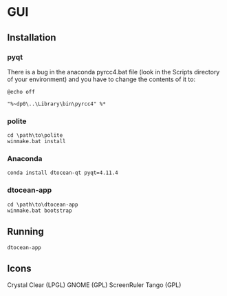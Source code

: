 # GUI

## Installation

### pyqt

There is a bug in the anaconda pyrcc4.bat file (look in the Scripts directory of your environment) and you have to change the contents of it to:

```
@echo off

"%~dp0\..\Library\bin\pyrcc4" %*
```

### polite

```
cd \path\to\polite
winmake.bat install
```

### Anaconda

```
conda install dtocean-qt pyqt=4.11.4
```

### dtocean-app

```
cd \path\to\dtocean-app
winmake.bat bootstrap
```

## Running

```
dtocean-app
```

## Icons

Crystal Clear (LPGL)
GNOME (GPL)
ScreenRuler Tango (GPL)
